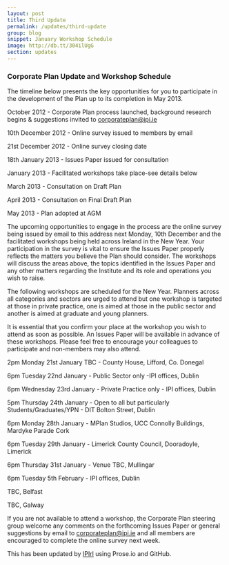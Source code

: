 ```yaml
---
layout: post
title: Third Update
permalink: /updates/third-update
group: blog
snippet: January Workshop Schedule
image: http://db.tt/304ilUgG
section: updates
---
```


### Corporate Plan Update and Workshop Schedule

The timeline below presents the key opportunities for you to participate in the development of the Plan up to its completion in May 2013. 
 
October 2012 - Corporate Plan process launched, background research begins & suggestions invited to corporateplan@ipi.ie

10th December 2012	- Online survey issued to members by email

21st December 2012 - Online survey closing date

18th January 2013 - Issues Paper issued for consultation

January 2013 - Facilitated workshops take place-see details below

March 2013 - Consultation on Draft Plan

April 2013 - Consultation on Final Draft Plan

May 2013 - Plan adopted at AGM
 
The upcoming opportunities to engage in the process are the online survey being issued by email to this address next Monday, 10th December and the facilitated  workshops being held across Ireland in the New Year. Your participation in the survey is vital to ensure the Issues Paper properly reflects the matters you believe the Plan should consider. The workshops will discuss the areas above, the topics identified in the Issues Paper and any other matters regarding the Institute and its role and operations you wish to raise.
 
The following workshops are scheduled for the New Year. Planners across all categories and sectors are urged to attend but one workshop is targeted at those in private practice, one is aimed at those in the public sector and another is aimed at graduate and young planners.

It is essential that you confirm your place at the workshop you wish to attend as soon as possible. An Issues Paper will be available in advance of these workshops. Please feel free to encourage your colleagues to participate and non-members may also attend.
 
2pm Monday 21st January TBC - County House, Lifford, Co. Donegal	

6pm Tuesday 22nd January - Public Sector only -IPI offices, Dublin

6pm Wednesday 23rd January - Private Practice only - IPI offices, Dublin		

5pm Thursday 24th January - Open to all but particularly Students/Graduates/YPN	- DIT Bolton Street, Dublin	

6pm Monday 28th January	- MPlan Studios, UCC Connolly Buildings, Mardyke Parade Cork 	

6pm Tuesday 29th January - Limerick County Council, Dooradoyle, Limerick		

6pm Thursday 31st January - Venue TBC, Mullingar	

6pm Tuesday 5th February - IPI offices, Dublin

TBC, Belfast	

TBC, Galway	
 
If you are not available to attend a workshop, the Corporate Plan steering group welcome any comments on the forthcoming Issues Paper or general suggestions by email to corporateplan@ipi.ie and all members are encouraged to complete the online survey next week.  

This has been updated by [IPIrl](http://github.com/IPIrl) using Prose.io and GitHub.